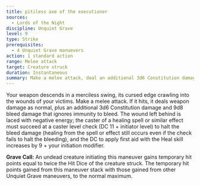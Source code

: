 ```yaml
---
title: pitiless axe of the executioner
sources:
  - Lords of the Night
discipline: Unquiet Grave
level: 9
type: Strike
prerequisites:
  - 4 Unquiet Grave manuevers
action: 1 standard action
range: Melee attack
target: Creature struck
duration: Instantaneous
summary: Make a melee attack, deal an additional 3d6 Constitution damage and 9d6 bleed damage and leave behind cursed wounds.
---
```


Your weapon descends in a merciless swing, its cursed edge crawling into the wounds of your victims. Make a melee attack. If it hits, it deals weapon damage as normal, plus an additional 3d6 Constitution damage and 9d8 bleed damage that ignores immunity to bleed. The wound left behind is laced with negative energy; the caster of a healing spell or similar effect must succeed at a caster level check (DC 11 + initiator level) to halt the bleed damage (healing from the spell or effect still occurs even if the check fails to halt the bleeding), and the DC to apply first aid with the Heal skill increases by 9 + your initiation modifier.

**Grave Call:** An undead creature initiating this maneuver gains temporary hit points equal to twice the Hit Dice of the creature struck. The temporary hit points gained from this maneuver stack with those gained from other Unquiet Grave maneuvers, to the normal maximum.

